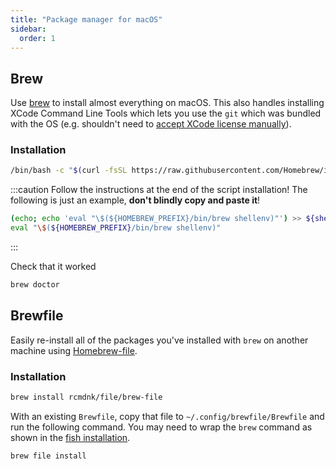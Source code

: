 ```yaml
---
title: "Package manager for macOS"
sidebar:
  order: 1
---
```


## Brew

Use [brew](https://brew.sh/) to install almost everything on macOS. This also handles installing XCode Command Line Tools which lets you use the `git` which was bundled with the OS (e.g. shouldn't need to [accept XCode license manually](https://stackoverflow.com/questions/25970043/git-and-xcode-why-do-i-have-to-agree-to-xcodes-tcs-to-use-git)).

### Installation

```sh
/bin/bash -c "$(curl -fsSL https://raw.githubusercontent.com/Homebrew/install/HEAD/install.sh)"
```

:::caution
Follow the instructions at the end of the script installation! The following is just an example, **don't blindly copy and paste it**!

```sh
(echo; echo 'eval "\$(${HOMEBREW_PREFIX}/bin/brew shellenv)"') >> ${shell_rcfile}
eval "\$(${HOMEBREW_PREFIX}/bin/brew shellenv)"
```

:::

Check that it worked

```sh
brew doctor
```

## Brewfile

Easily re-install all of the packages you've installed with `brew` on another machine using [Homebrew-file](https://homebrew-file.readthedocs.io/en/latest/index.html).

### Installation

```sh
brew install rcmdnk/file/brew-file
```

With an existing `Brewfile`, copy that file to `~/.config/brewfile/Brewfile` and run the following command. You may need to wrap the `brew` command as shown in the [fish installation](/setup/fish-shell).

```sh
brew file install
```
